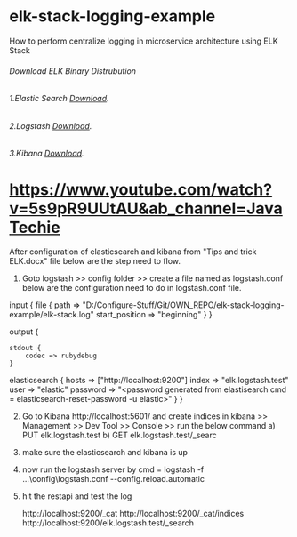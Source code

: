 # elk-stack-logging-example
How to perform centralize logging in microservice architecture using ELK Stack

###### Download ELK Binary Distrubution

###### 1.Elastic Search [Download](https://www.elastic.co/downloads/elasticsearch).
###### 2.Logstash [Download](https://www.elastic.co/downloads/kibana).
###### 3.Kibana [Download](https://artifacts.elastic.co/downloads/logstash/logstash-7.6.2.zip).

# https://www.youtube.com/watch?v=5s9pR9UUtAU&ab_channel=JavaTechie
After configuration of elasticsearch and kibana from "Tips and trick ELK.docx" file below are the step need to flow.

1) Goto logstash >> config folder >> create a file named as logstash.conf below are the configuration need to do in logstash.conf file.

input {
	file {
		path => "D:/Configure-Stuff/Git/OWN_REPO/elk-stack-logging-example/elk-stack.log"
		start_position => "beginning"
	}
}

output {
	
	stdout {
		codec => rubydebug
	}
  elasticsearch {
    hosts => ["http://localhost:9200"]
	index => "elk.logstash.test"
	user => "elastic"
    password => "<password generated from elastisearch cmd = elasticsearch-reset-password -u elastic>"
  }
}

2) Go to Kibana http://localhost:5601/  and  create indices in kibana >> Management >> Dev Tool >> Console >> run the below command 
	a) PUT elk.logstash.test
	b) GET elk.logstash.test/_searc
3) make sure the elasticsearch and kibana is up
4) now run the logstash server by cmd = logstash -f .\..\config\logstash.conf --config.reload.automatic
5) hit the restapi and test the log

	http://localhost:9200/_cat
	http://localhost:9200/_cat/indices
	http://localhost:9200/elk.logstash.test/_search




